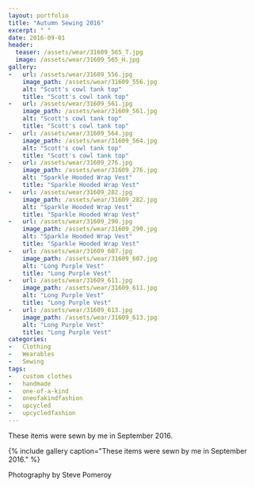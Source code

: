 ```yaml
---
layout: portfolio
title: "Autumn Sewing 2016"
excerpt: " "
date: 2016-09-01
header:
  teaser: /assets/wear/31609_565_T.jpg
  image: /assets/wear/31609_565_H.jpg
gallery:
-   url: /assets/wear/31609_556.jpg
    image_path: /assets/wear/31609_556.jpg
    alt: "Scott's cowl tank top"
    title: "Scott's cowl tank top"
-   url: /assets/wear/31609_561.jpg
    image_path: /assets/wear/31609_561.jpg
    alt: "Scott's cowl tank top"
    title: "Scott's cowl tank top"
-   url: /assets/wear/31609_564.jpg
    image_path: /assets/wear/31609_564.jpg
    alt: "Scott's cowl tank top"
    title: "Scott's cowl tank top"
-   url: /assets/wear/31609_276.jpg
    image_path: /assets/wear/31609_276.jpg
    alt: "Sparkle Hooded Wrap Vest"
    title: "Sparkle Hooded Wrap Vest"
-   url: /assets/wear/31609_282.jpg
    image_path: /assets/wear/31609_282.jpg
    alt: "Sparkle Hooded Wrap Vest"
    title: "Sparkle Hooded Wrap Vest"
-   url: /assets/wear/31609_290.jpg
    image_path: /assets/wear/31609_290.jpg
    alt: "Sparkle Hooded Wrap Vest"
    title: "Sparkle Hooded Wrap Vest"
-   url: /assets/wear/31609_607.jpg
    image_path: /assets/wear/31609_607.jpg
    alt: "Long Purple Vest"
    title: "Long Purple Vest"
-   url: /assets/wear/31609_611.jpg
    image_path: /assets/wear/31609_611.jpg
    alt: "Long Purple Vest"
    title: "Long Purple Vest"
-   url: /assets/wear/31609_613.jpg
    image_path: /assets/wear/31609_613.jpg
    alt: "Long Purple Vest"
    title: "Long Purple Vest"
categories:
-   Clothing
-   Wearables
-   Sewing
tags:
-   custom clothes
-   handmade
-   one-of-a-kind
-   oneofakindfashion
-   upcycled
-   upcycledfashion
---
```


These items were sewn by me in September 2016.

{% include gallery caption="These items were sewn by me in September 2016." %}

Photography by Steve Pomeroy <a class="social" href="https://twitter.com/xxv" target="_blank" rel="noopener noreferrer"><i class="fa fa-fw fa-twitter"></i></a>
